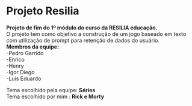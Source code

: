 # Projeto Resilia
<b>Projeto de fim do 1º módulo do curso da RESILIA educação.</b><br>
O projeto tem como objetivo a construção de um jogo baseado em texto com utilização de prompt para retenção de dados do usuário.<br>
<b>Membros da equipe:</b><br>
-Pedro Garrido<br>
-Enrico<br>
-Henry<br>
-Igor Diego<br>
-Luis Eduardo<br>

Tema escolhido pela equipe: <b>Séries</b><br>
Tema escolhido por mim : <b>Rick e Morty</b>
